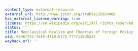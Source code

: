 ```yaml
---
content_type: external-resource
external_url: http://www.jstor.org/stable/25054068
has_external_license_warning: true
license: https://en.wikipedia.org/wiki/All_rights_reserved
status: ''
title: Neoclassical Realism and Theories of Foreign Policy
uid: 9e467741-7e18-4710-b272-f777138d5227
wayback_url: ''
---
```

